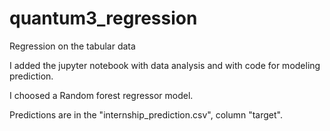 # quantum3_regression
Regression on the tabular data

I added the jupyter notebook with data analysis and with code for modeling prediction.

I choosed a Random forest regressor model. 

Predictions are in the "internship_prediction.csv", column "target".
